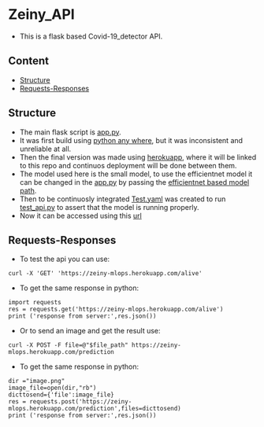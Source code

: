 # Zeiny_API
- This is a flask based Covid-19_detector API.

## Content
- [Structure](#structure)
- [Requests-Responses](#requests-responses)

## Structure
- The main flask script is [app.py](app.py).
- It was first build using [python any where](https://www.pythonanywhere.com/), but it was inconsistent and unreliable at all.
- Then the final version was made using [herokuapp](https://dashboard.heroku.com/apps), where it will be linked to this repo and continuos deployment will be done between them.
- The model used here is the small model, to use the efficientnet model it can be changed in the [app.py](app.py) by passing the [efficientnet based model path](models/model_efficientnet.h5).
- Then to be continuosly integrated [Test.yaml](.github/workflows/Test_CI.yaml) was created to run [test_api.py](test/test_api.py) to assert that the model is running properly.
- Now it can be accessed using this [url](https://zeiny-mlops.herokuapp.com/)

## Requests-Responses
- To test the api you can use:
```
curl -X 'GET' 'https://zeiny-mlops.herokuapp.com/alive'
```
- To get the same response in python:
```
import requests
res = requests.get('https://zeiny-mlops.herokuapp.com/alive')
print ('response from server:',res.json())
```
- Or to send an image and get the result use:
```
curl -X POST -F file=@"$file_path" https://zeiny-mlops.herokuapp.com/prediction
```
- To get the same response in python:
```
dir ="image.png"
image_file=open(dir,"rb")
dicttosend={'file':image_file}
res = requests.post('https://zeiny-mlops.herokuapp.com/prediction',files=dicttosend)
print ('response from server:',res.json())
```

